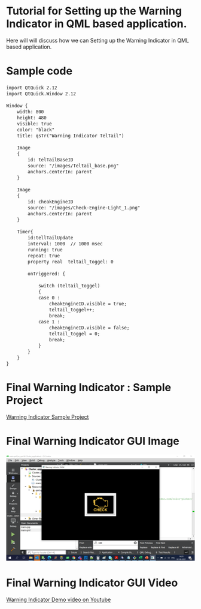 # Tutorial for Setting up the Warning Indicator in QML based application.

Here will will discuss how we can Setting up the Warning Indicator in QML based application. 

# Sample code 
```
import QtQuick 2.12
import QtQuick.Window 2.12

Window {
    width: 800
    height: 480
    visible: true
    color: "black"
    title: qsTr("Warning Indicator TelTail")

    Image
    {
        id: telTailBaseID
        source: "/images/Teltail_base.png"
        anchors.centerIn: parent
    }

    Image
    {
        id: cheakEngineID
        source: "/images/Check-Engine-Light_1.png"
        anchors.centerIn: parent
    }

    Timer{
        id:tellTailUpdate
        interval: 1000  // 1000 msec
        running: true
        repeat: true
        property real  teltail_toggel: 0

        onTriggered: {

            switch (teltail_toggel)
            {
            case 0 :
                cheakEngineID.visible = true;
                teltail_toggel++;
                break;
            case 1 :
                cheakEngineID.visible = false;
                teltail_toggel = 0;
                break;
            }
        }
    }
}

```
# Final Warning Indicator : Sample Project
[Warning Indicator Sample Project](https://doc.qt.io/qt-5/qtquick-index.html) 

# Final Warning Indicator GUI Image
![QML](./images/Warning_indicator/1.png "Warning Indicator")

# Final Warning Indicator GUI Video
[Warning Indicator Demo video on Youtube](https://doc.qt.io/qt-5/qtquick-index.html) 
